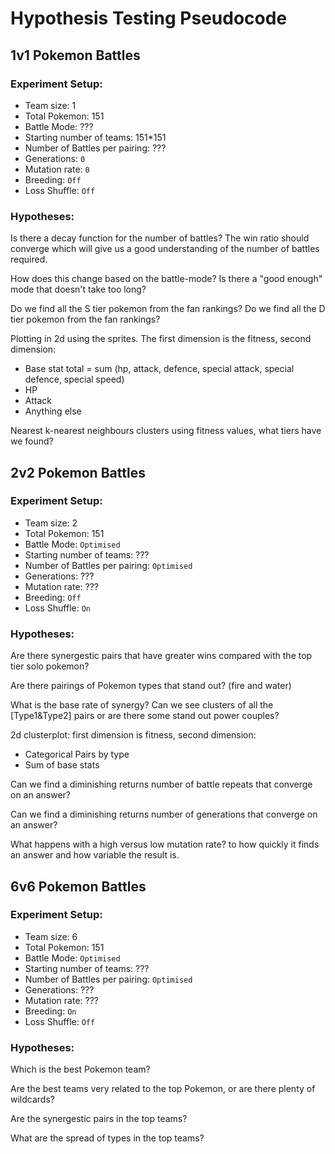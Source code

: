 # Hypothesis Testing Pseudocode

## 1v1 Pokemon Battles

### Experiment Setup:

- Team size: 1
- Total Pokemon: 151
- Battle Mode: ???
- Starting number of teams: 151\*151
- Number of Battles per pairing: ???
- Generations: `0`
- Mutation rate: `0`
- Breeding: `Off`
- Loss Shuffle: `Off`

### Hypotheses:

Is there a decay function for the number of battles? The win ratio should
converge which will give us a good understanding of the number of battles
required.

How does this change based on the battle-mode? Is there a "good enough" mode
that doesn't take too long?

Do we find all the S tier pokemon from the fan rankings? Do we find all the D
tier pokemon from the fan rankings?

Plotting in 2d using the sprites. The first dimension is the fitness, second
dimension:

- Base stat total = sum (hp, attack, defence, special attack, special defence,
  special speed)
- HP
- Attack
- Anything else

Nearest k-nearest neighbours clusters using fitness values, what tiers have we
found?

## 2v2 Pokemon Battles

### Experiment Setup:

- Team size: 2
- Total Pokemon: 151
- Battle Mode: `Optimised`
- Starting number of teams: ???
- Number of Battles per pairing: `Optimised`
- Generations: ???
- Mutation rate: ???
- Breeding: `Off`
- Loss Shuffle: `On`

### Hypotheses:

Are there synergestic pairs that have greater wins compared with the top tier
solo pokemon?

Are there pairings of Pokemon types that stand out? (fire and water)

What is the base rate of synergy? Can we see clusters of all the [Type1&Type2]
pairs or are there some stand out power couples?

2d clusterplot: first dimension is fitness, second dimension:

- Categorical Pairs by type
- Sum of base stats

Can we find a diminishing returns number of battle repeats that converge on an
answer?

Can we find a diminishing returns number of generations that converge on an
answer?

What happens with a high versus low mutation rate? to how quickly it finds an
answer and how variable the result is.

## 6v6 Pokemon Battles

### Experiment Setup:

- Team size: 6
- Total Pokemon: 151
- Battle Mode: `Optimised`
- Starting number of teams: ???
- Number of Battles per pairing: `Optimised`
- Generations: ???
- Mutation rate: ???
- Breeding: `On`
- Loss Shuffle: `Off`

### Hypotheses:

Which is the best Pokemon team?

Are the best teams very related to the top Pokemon, or are there plenty of
wildcards?

Are the synergestic pairs in the top teams?

What are the spread of types in the top teams?
